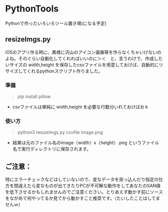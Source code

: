 # PythonTools
Pythonで作ったいろいろツール置き場(になる予定)

## resizeImgs.py
iOSのアプリ作る時に、異様に沢山のアイコン画像等を作らなくちゃいけないのよね。そのぐらい自動化してくれればいいのに＞＜　と、言うわけで、作成したいサイズの width,height を保存したcsvファイルを用意しておけば、自動的にリサイズしてくれるpythonスクリプト作りました。

### 準備
> pip install pillow

* csvファイルは単純に width,height を必要な行数分いれておけばおｋ

### 使い方
> python3 resizeImgs.py csvfile image.png

* 結果は元のファイル名のimage〈width〉x〈height〉.png というファイル名で実行ディレクトリに保存されます。

## ご注意：
特にエラーチェックなどはしていないので、変なデータを突っ込んだり指定の仕方を間違えたら変なものが出てきたりPCが不可解な動作をしてあなたのSAN値を低下させるかもしれませんのでご注意ください。とりあえず動かす前にソースをながめて何やってるか見てから動かすこと推奨です。（たいしたことはしてませんｗ）
